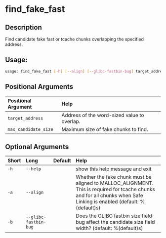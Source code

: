



# find_fake_fast

## Description


Find candidate fake fast or tcache chunks overlapping the specified address.
## Usage:


```bash
usage: find_fake_fast [-h] [--align] [--glibc-fastbin-bug] target_address [max_candidate_size]

```
## Positional Arguments

|Positional Argument|Help|
| :--- | :--- |
|`target_address`|Address of the word-sized value to overlap.|
|`max_candidate_size`|Maximum size of fake chunks to find.|

## Optional Arguments

|Short|Long|Default|Help|
| :--- | :--- | :--- | :--- |
|`-h`|`--help`||show this help message and exit|
|`-a`|`--align`||Whether the fake chunk must be aligned to MALLOC_ALIGNMENT. This is required for tcache chunks and for all chunks when Safe Linking is enabled (default: %(default)s)|
|`-b`|`--glibc-fastbin-bug`||Does the GLIBC fastbin size field bug affect the candidate size field width? (default: %(default)s)|
